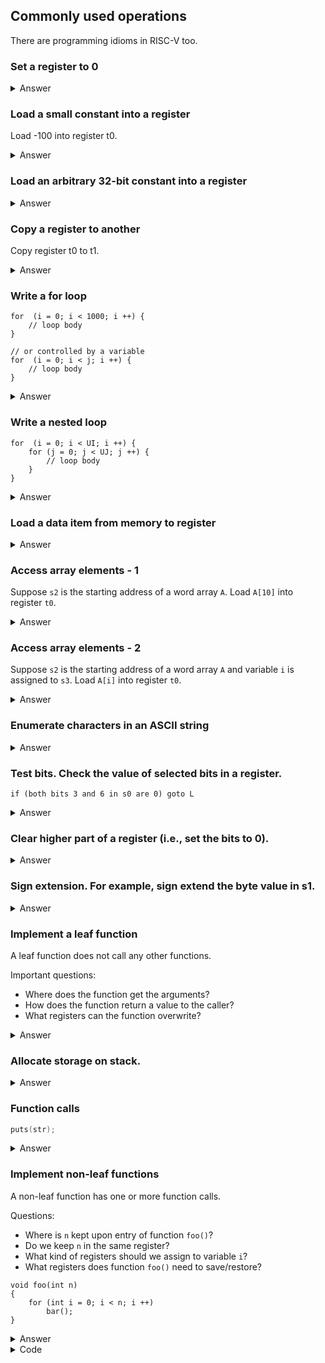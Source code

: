 ## Commonly used operations 

There are programming idioms in RISC-V too.

### Set a register to 0

<details><summary>Answer</summary>

There are many ways. It is a special case of loading a constant into a register.
Any of the following instructions works.

```
    addi    s1, x0, 0
    add     s1, x0, x0

    # there are other ways, but they are not as readable  
    sub     s1, s1, s1  
    xor     s1, s1, s1  
```
</details>

### Load a small constant into a register


Load -100 into register t0. 

<details><summary>Answer</summary>
Small means the value is in ragne [-2048, 2047].  

```
    addi    t0, x0, -100    
```
</details>

### Load an arbitrary 32-bit constant into a register

<details><summary>Answer</summary>
It depends on the value of the constant. If the constant can be represented by 
a 12-bit two's complement number, we need only one ADDI instruction. 

Otherwise, at most two instructions can load any 32-bit constants in a
register.

```
    # small constants
    addi    s1, x0, -100

    # for large constants
    lui     s1, 0x12345     
    addi    s1, s1, 0x678

    # in general
    lui     t0, HI20      # load higher 20 bits to t0
    addi    t0, LO12      # add the lower 12 bits

    # Note LO12 are sign extended
    # Add 1 to HI20 if LO12 is negative
    # for example, load 0x12345888 into t0
    # note that the immediate in lui is 0x12346, not 0x12345

    lui     t0, 0x12346
    addi    t0, t0, 0xFFFFF888
```
</details>

### Copy a register to another

Copy register t0 to t1.

<details><summary>Answer</summary>
We just do t1 = t0 + 0.

        addi    t1, t0, 0 

</details>

### Write a for loop

```
for  (i = 0; i < 1000; i ++) {
    // loop body
}

// or controlled by a variable
for  (i = 0; i < j; i ++) {
    // loop body
}

```

<details><summary>Answer</summary>

There are two way's to construct loops. Here is one of them.

Assume we assign `s1` to variable `i`, and `s2` to `j`.

```
    li      s1, 0
    li      s2, 1000
    # jump to loop_test if condition may fail on the first test
    beq     x0, x0, loop_test
loop:
    # loop body

    addi    s1, s1, 1
loop_test:
    blt     s1, s2, loop
```
</details>


### Write a nested loop

```
for  (i = 0; i < UI; i ++) {
    for (j = 0; j < UJ; j ++) {
        // loop body
    }
}

```

<details><summary>Answer</summary>

Assume we assign `s1` to `i`, `s2` to `j`, `s3` to `UI`, and `s4` to `UJ`.
Try to implement the outer loop first, then add the inner loop, and then
the loop body.

```
    li      s1, 0
    beq     x0, x0, test_i
loop_i:

    # inner loop
    li      s2, 0
    beq     x0, x0, test_j
loop_j:

    # loop body

    addi    s2, s2, 1
test_j:
    blt     s2, s4, loop_j

    # do not forget to increment i
    addi    s1, s1, 1
test_i:
    blt     s1, s3, loop_i
```

</details>

### Load a data item from memory to register

<details><summary>Answer</summary>

If the address of the data item is already in a register, we 
can use the proper load instruction.

```
    # assume s1 has the address
    lw      t1, 0(s1)       # word
    lhu     t2, 0(s1)       # unsigned half word
    lh      t2, 0(s1)       # signed half word
    lbu     t2, 0(s1)       # unsigned byte
    lb      t2, 0(s1)       # signed byte
```

We can use `la` pseudoinstruction to put an address in a register. 

```
    # suppose var is a variable defined in data section 
    la      s0, var
```

</details>

### Access array elements - 1

Suppose `s2` is the starting address of a word array `A`. Load `A[10]` into register `t0`.

<details><summary>Answer</summary>

The offset is known and fixed. We just need one instruction. Think about 
why we use `lw` and why the offset is 40.

```
    lw      t0, 40(s2)
```
</details>

### Access array elements - 2

Suppose `s2` is the starting address of a word array `A` and variable `i`
is assigned to `s3`. Load  `A[i]` into register `t0`.

<details><summary>Answer</summary>

We calculate `A[i]`'s address first. Then load it into `t0`.

```
    slli    t1, s3, 2       # offset in bytes
    add     t1, t1, s2      # add to base
    lw      t0, 0(t1)
```
</details>

### Enumerate characters in an ASCII string

<details><summary>Answer</summary>

Assume `s1` is the starting address. If `s1` needs to 
be preserved, copy it to another register.

```
    loop:
        lbu     t0, 0(s1)
        beq     t0, x0, loop_exit

        # more instructions here

        
        addi    s1, s1, 1
        beq     x0, x0, loop
    loop_exit:
```
</details>

### Test bits. Check the value of selected bits in a register. 

```
if (both bits 3 and 6 in s0 are 0) goto L 
```

<details><summary>Answer</summary>

Since the mask is small, we can use ANDI.
Once bits are isolated, we can test for other values, too.

```
    andi    t0, s0, 0x28      #0b0100_1000 
    beq     t0, x0, L
```
</details>

### Clear higher part of a register (i.e., set the bits to 0). 

<details><summary>Answer</summary>

We could use a single AND instruction, if the mask is already in a register. 
Otherwise, it can be done with two instructions. For example, the following
code clear the higher 16 bits in register `s1`.

```
    slli    s1, s1, 16
    srli    s1, s1, 16      # note the logical shift
```
</details>

### Sign extension. For example, sign extend the byte value in s1.

<details><summary>Answer</summary>

```
    slli    s1, s1, 24
    srai    s1, s1, 24      # note the arithmetic shift
```
</details>

### Implement a leaf function 

A leaf function does not call any other functions. 

Important questions: 

*   Where does the function get the arguments? 
*   How does the function return a value to the caller?
*   What registers can the function overwrite?  

<details><summary>Answer</summary>

According to RISC-V calling convention, first 8 arguments are placed in
registers `a0`, `a1`, and so on. The return value is placed in `a0` and `a1`.

The function does not need to preserve argument registers (`a0`, `a1`, and so
on) and temporary register (`t0`, `t1`, and so on), which means the function
can use these registers without saving/restoring their values. Since we do not
write complicated functions in this course, these registers are enough for us
to implement leaf functions and we do not need to use stack in leaf functions.

</details>

### Allocate storage on stack.

<details><summary>Answer</summary>

Depends on the number of words we need storage for. For example, 
if we want space for 16 words, we can adjust `sp` as follows.

```
   addi     sp, sp, -64
```

If the number of words is a variable, we can calculate the 
size in bytes first. For example, if the number of words is 
in `a1`, we can do the following.

```
    slli    t0, a1, 2
    sub     sp, sp, t0
```
</details>

### Function calls

```C
puts(str);
```

<details><summary>Answer</summary>

According to RISC-V calling convention, first 8 arguments are placed in
registers `a0`, `a1`, and so on. The return value is placed in `a0` and `a1`.
Then JAL instruction goes to the function and saves the return address in `ra`. 

The following code calls `puts` to print a string, assuming the address of
`str` is not in any register.

```
    la      a0, str         # la is a pseudoinstruction.
    jal     ra, _puts
```
</details>

### Implement non-leaf functions

A non-leaf function has one or more function calls.

Questions: 

*   Where is `n` kept upon entry of function `foo()`?
*   Do we keep `n` in the same register? 
*   What kind of registers should we assign to variable `i`?
*   What registers does function `foo()` need to save/restore?

```
void foo(int n)
{
    for (int i = 0; i < n; i ++) 
        bar();
}
```

<details><summary>Answer</summary>

Argument `n` is in register `a0` upon the entry of function `foo()`.

Since `a0` is not perserved during call to function `bar()`, we copy `n` into a
saved register, say, `s1`, at the beginning of function `foo()`. If we just
keep `n` in `a0`, we will need to save it on stack before the loop and restore
it after calling `bar()` in the loop. Restoring, i.e., loading `n` from the
stack to `a0`, will have to be performed in every iteration.

We use one of saved registers, say, `s2`, to keep variable `i`. If we use a
temporary register for `i`, it needs to be saved and restored in every
iteration.

Function `foo()` needs to save `ra`, `s1`, and `s2`. `ra` is changed when
calling `bar()`. Function `foo()` needs to preserve `s1` and `s2`.

Try to write the code first. 

</details>

<details><summary>Code</summary>

```
foo:
    addi    sp, sp, -12
    sw      ra, 8(sp)
    sw      s1, 4(sp)
    sw      s2, 0(sp)

    addi    s1, a0, 0       # copy n
    addi    s2, x0, 0       # i = 0    

loop:
    bge     s2, s1, exit    # exit if i >= n 
    jal     ra, bar
    addi    s2, s2, 1       # i += 1
    beq     x0, x0, loop

exit:

    lw      ra, 8(sp)
    lw      s1, 4(sp)
    lw      s2, 0(sp)
    addi    sp, sp, 12

    jr      ra
```
</details>
